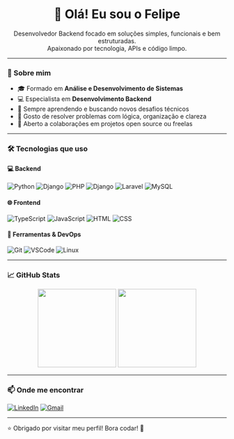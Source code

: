 <h1 align="center">👋 Olá! Eu sou o Felipe</h1>

<p align="center">
  Desenvolvedor Backend focado em soluções simples, funcionais e bem estruturadas.<br />
  Apaixonado por tecnologia, APIs e código limpo.
</p>

---

### 🧠 Sobre mim

- 🎓 Formado em **Análise e Desenvolvimento de Sistemas**
- 💻 Especialista em **Desenvolvimento Backend**
- 🚀 Sempre aprendendo e buscando novos desafios técnicos
- 🧩 Gosto de resolver problemas com lógica, organização e clareza
- 🤝 Aberto a colaborações em projetos open source ou freelas

---

### 🛠️ Tecnologias que uso

#### 💻 Backend
![Python](https://img.shields.io/badge/-Python-3776AB?style=flat-square&logo=python&logoColor=white)
![Django](https://img.shields.io/badge/-Django-092E20?style=flat-square&logo=django&logoColor=white)
![PHP](https://img.shields.io/badge/-PHP-777BB4?style=flat-square&logo=php&logoColor=white)
![Django](https://img.shields.io/badge/-Django-092E20?style=flat-square&logo=django&logoColor=white)
![Laravel](https://img.shields.io/badge/-Laravel-F55247?style=flat-square&logo=laravel&logoColor=white)
![MySQL](https://img.shields.io/badge/-MySQL-4479A1?style=flat-square&logo=mysql&logoColor=white)

#### 🌐 Frontend
![TypeScript](https://img.shields.io/badge/-TypeScript-3178C6?style=flat-square&logo=typescript&logoColor=white)
![JavaScript](https://img.shields.io/badge/-JavaScript-F7DF1E?style=flat-square&logo=javascript&logoColor=black)
![HTML](https://img.shields.io/badge/-HTML5-E34F26?style=flat-square&logo=html5&logoColor=white)
![CSS](https://img.shields.io/badge/-CSS3-1572B6?style=flat-square&logo=css3&logoColor=white)

#### 🧰 Ferramentas & DevOps
![Git](https://img.shields.io/badge/-Git-F05032?style=flat-square&logo=git&logoColor=white)
![VSCode](https://img.shields.io/badge/-VSCode-007ACC?style=flat-square&logo=visual-studio-code&logoColor=white)
![Linux](https://img.shields.io/badge/-Linux-FCC624?style=flat-square&logo=linux&logoColor=black)

---

### 📈 GitHub Stats

<p align="center">
  <img height="180em" src="https://github-readme-stats.vercel.app/api?username=fdnigris&show_icons=true&theme=dark&count_private=true"/>
  <img height="180em" src="https://github-readme-stats.vercel.app/api/top-langs/?username=fdnigris&layout=compact&theme=dark"/>
</p>

---

### 📫 Onde me encontrar

[![LinkedIn](https://img.shields.io/badge/-LinkedIn-0A66C2?style=flat-square&logo=linkedin&logoColor=white)](https://www.linkedin.com/in/felipe-de-nigris-547199236/)
[![Gmail](https://img.shields.io/badge/-Email-D14836?style=flat-square&logo=gmail&logoColor=white)](mailto:felipenigris@hotmail.com)

---

⭐ Obrigado por visitar meu perfil! Bora codar! 🚀
